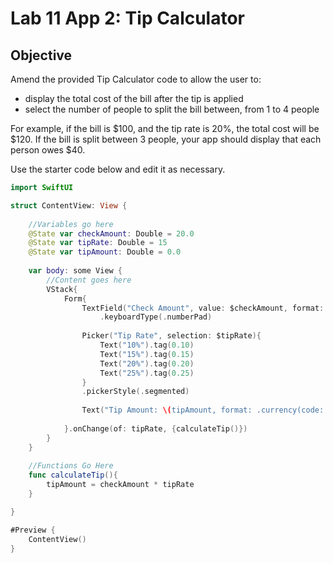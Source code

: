 # Lab 11 App 2: Tip Calculator

## Objective
Amend the provided Tip Calculator code to allow the user to:
*  display the total cost of the bill after the tip is applied
* select the number of people to split the bill between, from 1 to 4 people

For example, if the bill is $100, and the tip rate is 20%, the total cost will be $120. If the bill is split between 3 people, your app should display that each person owes $40.

Use the starter code below and edit it as necessary.
```swift
import SwiftUI

struct ContentView: View {
    
    //Variables go here
    @State var checkAmount: Double = 20.0
    @State var tipRate: Double = 15
    @State var tipAmount: Double = 0.0
    
    var body: some View {
        //Content goes here
        VStack{
            Form{
                TextField("Check Amount", value: $checkAmount, format: .currency(code: "USD"))
                    .keyboardType(.numberPad)
                
                Picker("Tip Rate", selection: $tipRate){
                    Text("10%").tag(0.10)
                    Text("15%").tag(0.15)
                    Text("20%").tag(0.20)
                    Text("25%").tag(0.25)
                }
                .pickerStyle(.segmented)
                
                Text("Tip Amount: \(tipAmount, format: .currency(code: "USD"))")
                
            }.onChange(of: tipRate, {calculateTip()})
        }
    }
    
    //Functions Go Here
    func calculateTip(){
        tipAmount = checkAmount * tipRate
    }

}

#Preview {
    ContentView()
}

```